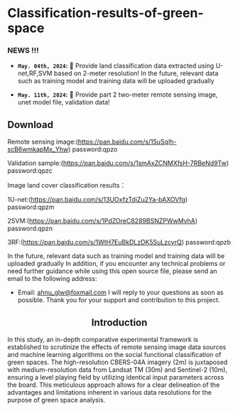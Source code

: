# Classification-results-of-green-space

### NEWS !!!
* **`May. 04th, 2024`:** :rocket: Provide land classification data extracted using U-net,RF,SVM based on 2-meter resolution!
In the future, relevant data such as training model and training data will be uploaded gradually

* **`May. 11th, 2024`:** :rocket: Provide part 2 two-meter remote sensing image, unet model file, validation data!

## Download

Remote sensing image:(https://pan.baidu.com/s/15uSqIh-scB6wmkapMx_Yhw)   password:qpzo

Validation sample:(https://pan.baidu.com/s/1smAxZCNMXfsH-7RBeNd9Tw)  password:qpzc

Image land cover classification results：

1U-net:(https://pan.baidu.com/s/13UOxfzTdiZu2Ya-bAXOVfg)  password:qpzm

2SVM:(https://pan.baidu.com/s/1PdZOreC8289BSNZPWwMvhA)  password:qpzn

3RF:(https://pan.baidu.com/s/1WtH7EuBkDLzDK5SuLzcyrQ) password:qpzb



In the future, relevant data such as training model and training data will be uploaded gradually
In addition, if you encounter any technical problems or need further guidance while using this open source file, please send an email to the following address:
- Email: ahnu_glw@foxmail.com
I will reply to your questions as soon as possible. Thank you for your support and contribution to this project.




## <div align="center">Introduction</div>
In this study, an in-depth comparative experimental framework is established to scrutinize the effects of remote sensing image data sources and machine learning algorithms on the social functional classification of green spaces. The high-resolution CBERS-04A imagery (2m) is juxtaposed with medium-resolution data from Landsat TM (30m) and Sentinel-2 (10m), ensuring a level playing field by utilizing identical input parameters across the board. This meticulous approach allows for a clear delineation of the advantages and limitations inherent in various data resolutions for the purpose of green space analysis.




